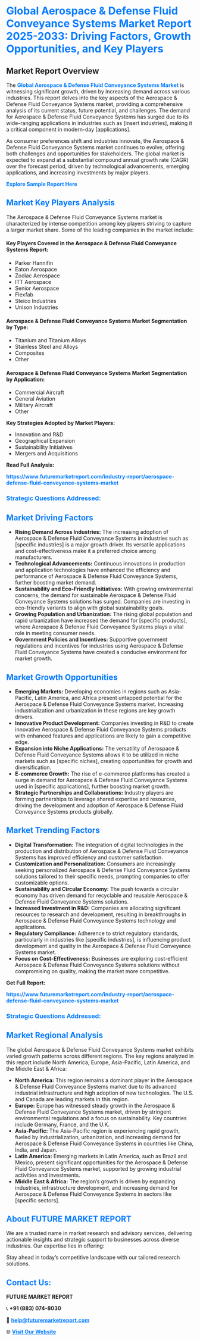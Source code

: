 <h1 style="color: #007BFF;">Global Aerospace & Defense Fluid Conveyance Systems Market Report 2025-2033: Driving Factors, Growth Opportunities, and Key Players</h1>

<section id="overview">
<h2>Market Report Overview</h2>
<p>The <a href="https://www.futuremarketreport.com/industry-report/aerospace-defense-fluid-conveyance-systems-market" style="color: #007BFF; text-decoration: none;"><strong>Global Aerospace & Defense Fluid Conveyance Systems Market</strong></a> is witnessing significant growth, driven by increasing demand across various industries. This report delves into the key aspects of the Aerospace & Defense Fluid Conveyance Systems market, providing a comprehensive analysis of its current status, future potential, and challenges. The demand for Aerospace & Defense Fluid Conveyance Systems has surged due to its wide-ranging applications in industries such as [insert industries], making it a critical component in modern-day [applications].</p>
<p>As consumer preferences shift and industries innovate, the Aerospace & Defense Fluid Conveyance Systems market continues to evolve, offering both challenges and opportunities for stakeholders. The global market is expected to expand at a substantial compound annual growth rate (CAGR) over the forecast period, driven by technological advancements, emerging applications, and increasing investments by major players.</p>
</section>

<section id="overview">
<p><a href="https://www.futuremarketreport.com/request-sample/reportId=89415" style="color: #007BFF; text-decoration: none;"><strong>Explore Sample Report Here</strong></a></p>
</section>

<section id="key-players">
<h2 style="color: #007BFF;">Market Key Players Analysis</h2>
<p>The Aerospace & Defense Fluid Conveyance Systems market is characterized by intense competition among key players striving to capture a larger market share. Some of the leading companies in the market include:</p>
<h4>Key Players Covered in the Aerospace & Defense Fluid Conveyance Systems Report:</h4>
<ul><li>Parker Hannifin</li><li>Eaton Aerospace</li><li>Zodiac Aerospace</li><li>ITT Aerospace</li><li>Senior Aerospace</li><li>Flexfab</li><li>Steico Industries</li><li>Unison Industries</li></ul>
<h4>Aerospace & Defense Fluid Conveyance Systems Market Segmentation by Type:</h4>
<ul><li>Titanium and Titanium Alloys</li><li>Stainless Steel and Alloys</li><li>Composites</li><li>Other</li></ul>

<h4>Aerospace & Defense Fluid Conveyance Systems Market Segmentation by Application:</h4>
<ul><li>Commercial Aircraft</li><li>General Aviation</li><li>Military Aircraft</li><li>Other</li></ul>
<p><strong>Key Strategies Adopted by Market Players:</strong></p>
<ul>
<li>Innovation and R&D</li>
<li>Geographical Expansion</li>
<li>Sustainability Initiatives</li>
<li>Mergers and Acquisitions</li>
</ul>
</section>

<section>
<p><strong>Read Full Analysis: </strong></p><a href="https://www.futuremarketreport.com/industry-report/aerospace-defense-fluid-conveyance-systems-market" style="color: #007BFF; text-decoration: none;"><strong>https://www.futuremarketreport.com/industry-report/aerospace-defense-fluid-conveyance-systems-market</strong></a>
<h3 style="color: #007BFF;">Strategic Questions Addressed:</h3>
</section>

<section id="driving-factors">
<h2 style="color: #007BFF;">Market Driving Factors</h2>
<ul>
<li><strong>Rising Demand Across Industries:</strong> The increasing adoption of Aerospace & Defense Fluid Conveyance Systems in industries such as [specific industries] is a major growth driver. Its versatile applications and cost-effectiveness make it a preferred choice among manufacturers.</li>
<li><strong>Technological Advancements:</strong> Continuous innovations in production and application technologies have enhanced the efficiency and performance of Aerospace & Defense Fluid Conveyance Systems, further boosting market demand.</li>
<li><strong>Sustainability and Eco-Friendly Initiatives:</strong> With growing environmental concerns, the demand for sustainable Aerospace & Defense Fluid Conveyance Systems solutions has surged. Companies are investing in eco-friendly variants to align with global sustainability goals.</li>
<li><strong>Growing Population and Urbanization:</strong> The rising global population and rapid urbanization have increased the demand for [specific products], where Aerospace & Defense Fluid Conveyance Systems plays a vital role in meeting consumer needs.</li>
<li><strong>Government Policies and Incentives:</strong> Supportive government regulations and incentives for industries using Aerospace & Defense Fluid Conveyance Systems have created a conducive environment for market growth.</li>
</ul>
</section>

<section id="growth-opportunities">
<h2 style="color: #007BFF;">Market Growth Opportunities</h2>
<ul>
<li><strong>Emerging Markets:</strong> Developing economies in regions such as Asia-Pacific, Latin America, and Africa present untapped potential for the Aerospace & Defense Fluid Conveyance Systems market. Increasing industrialization and urbanization in these regions are key growth drivers.</li>
<li><strong>Innovative Product Development:</strong> Companies investing in R&D to create innovative Aerospace & Defense Fluid Conveyance Systems products with enhanced features and applications are likely to gain a competitive edge.</li>
<li><strong>Expansion into Niche Applications:</strong> The versatility of Aerospace & Defense Fluid Conveyance Systems allows it to be utilized in niche markets such as [specific niches], creating opportunities for growth and diversification.</li>
<li><strong>E-commerce Growth:</strong> The rise of e-commerce platforms has created a surge in demand for Aerospace & Defense Fluid Conveyance Systems used in [specific applications], further boosting market growth.</li>
<li><strong>Strategic Partnerships and Collaborations:</strong> Industry players are forming partnerships to leverage shared expertise and resources, driving the development and adoption of Aerospace & Defense Fluid Conveyance Systems products globally.</li>
</ul>
</section>

<section id="trending-factors">
<h2 style="color: #007BFF;">Market Trending Factors</h2>
<ul>
<li><strong>Digital Transformation:</strong> The integration of digital technologies in the production and distribution of Aerospace & Defense Fluid Conveyance Systems has improved efficiency and customer satisfaction.</li>
<li><strong>Customization and Personalization:</strong> Consumers are increasingly seeking personalized Aerospace & Defense Fluid Conveyance Systems solutions tailored to their specific needs, prompting companies to offer customizable options.</li>
<li><strong>Sustainability and Circular Economy:</strong> The push towards a circular economy has driven demand for recyclable and reusable Aerospace & Defense Fluid Conveyance Systems solutions.</li>
<li><strong>Increased Investment in R&D:</strong> Companies are allocating significant resources to research and development, resulting in breakthroughs in Aerospace & Defense Fluid Conveyance Systems technology and applications.</li>
<li><strong>Regulatory Compliance:</strong> Adherence to strict regulatory standards, particularly in industries like [specific industries], is influencing product development and quality in the Aerospace & Defense Fluid Conveyance Systems market.</li>
<li><strong>Focus on Cost-Effectiveness:</strong> Businesses are exploring cost-efficient Aerospace & Defense Fluid Conveyance Systems solutions without compromising on quality, making the market more competitive.</li>
</ul>
</section>

<section>
<p><strong>Get Full Report: </strong></p><a href="https://www.futuremarketreport.com/industry-report/aerospace-defense-fluid-conveyance-systems-market" style="color: #007BFF; text-decoration: none;"><strong>https://www.futuremarketreport.com/industry-report/aerospace-defense-fluid-conveyance-systems-market</strong></a>
<h3 style="color: #007BFF;">Strategic Questions Addressed:</h3>
</section>


<section id="regional-analysis">
<h2 style="color: #007BFF;">Market Regional Analysis</h2>
<p>The global Aerospace & Defense Fluid Conveyance Systems market exhibits varied growth patterns across different regions. The key regions analyzed in this report include North America, Europe, Asia-Pacific, Latin America, and the Middle East & Africa:</p>
<ul>
<li><strong>North America:</strong> This region remains a dominant player in the Aerospace & Defense Fluid Conveyance Systems market due to its advanced industrial infrastructure and high adoption of new technologies. The U.S. and Canada are leading markets in this region.</li>
<li><strong>Europe:</strong> Europe has witnessed steady growth in the Aerospace & Defense Fluid Conveyance Systems market, driven by stringent environmental regulations and a focus on sustainability. Key countries include Germany, France, and the U.K.</li>
<li><strong>Asia-Pacific:</strong> The Asia-Pacific region is experiencing rapid growth, fueled by industrialization, urbanization, and increasing demand for Aerospace & Defense Fluid Conveyance Systems in countries like China, India, and Japan.</li>
<li><strong>Latin America:</strong> Emerging markets in Latin America, such as Brazil and Mexico, present significant opportunities for the Aerospace & Defense Fluid Conveyance Systems market, supported by growing industrial activities and investments.</li>
<li><strong>Middle East & Africa:</strong> The region’s growth is driven by expanding industries, infrastructure development, and increasing demand for Aerospace & Defense Fluid Conveyance Systems in sectors like [specific sectors].</li>
</ul>
</section>

<footer>
<h2 style="color: #007BFF;">About FUTURE MARKET REPORT</h2>
<p>We are a trusted name in market research and advisory services, delivering actionable insights and strategic support to businesses across diverse industries. Our expertise lies in offering:</p>

<p>Stay ahead in today’s competitive landscape with our tailored research solutions.</p>

<h2 style="color: #007BFF;">Contact Us:</h2>
<p><strong>FUTURE MARKET REPORT</strong></p>
<p>📞 <strong>+91 (883) 074-8030</strong></p>
<p>📧 <strong><a href="mailto:help@futuremarketreport.com" style="color: #007BFF;">help@futuremarketreport.com</a></strong></p>
<p>🌐 <strong><a href="https://www.futuremarketreport.com/" style="color: #007BFF;">Visit Our Website</a></strong></p>
</footer>